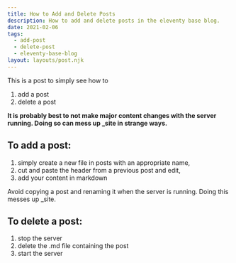 ```yaml
---
title: How to Add and Delete Posts 
description: How to add and delete posts in the eleventy base blog.
date: 2021-02-06
tags:
  - add-post
  - delete-post
  - eleventy-base-blog
layout: layouts/post.njk
---
```


This is a post to simply see how to 
1. add a post
2. delete a post

**It is probably best to not make major content changes with the server running. Doing so can mess up _site in strange ways.**

## To add a post: 
1. simply create a new file in posts with an appropriate name, 
2. cut and paste the header from a previous post and edit,
3. add your content in markdown

Avoid copying a post and renaming it when the server is running. Doing this messes up _site. 

## To delete a post:
1. stop the server
2. delete the .md file containing the post
3. start the server

